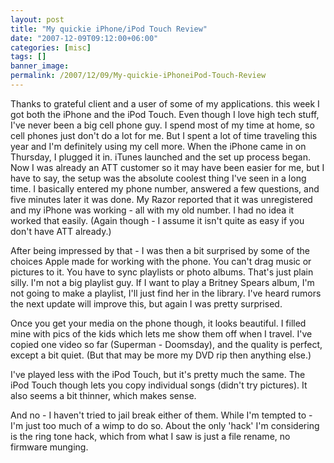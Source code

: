 ```yaml
---
layout: post
title: "My quickie iPhone/iPod Touch Review"
date: "2007-12-09T09:12:00+06:00"
categories: [misc]
tags: []
banner_image: 
permalink: /2007/12/09/My-quickie-iPhoneiPod-Touch-Review
---
```


Thanks to grateful client and a user of some of my applications. this week I got both the iPhone and the iPod Touch. Even though I love high tech stuff, I've never been a big cell phone guy. I spend most of my time at home, so cell phones just don't do a lot for me. But I spent a lot of time traveling this year and I'm definitely using my cell more. When the iPhone came in on Thursday, I plugged it in. iTunes launched and the set up process began. Now I was already an ATT customer so it may have been easier for me, but I have to say, the setup was the absolute coolest thing I've seen in a long time. I basically entered my phone number, answered a few questions, and five minutes later it was done. My Razor reported that it was unregistered and my iPhone was working - all with my old number. I had no idea it worked that easily. (Again though - I assume it isn't quite as easy if you don't have ATT already.)

After being impressed by that - I was then a bit surprised by some of the choices Apple made for working with the phone. You can't drag music or pictures to it. You have to sync playlists or photo albums. That's just plain silly. I'm not a big playlist guy. If I want to play a Britney Spears album, I'm not going to make a playlist, I'll just find her in the library. I've heard rumors the next update will improve this, but again I was pretty surprised. 

Once you get your media on the phone though, it looks beautiful. I filled mine with pics of the kids which lets me show them off when I travel. I've copied one video so far (Superman - Doomsday), and the quality is perfect, except a bit quiet. (But that may be more my DVD rip then anything else.) 

I've played less with the iPod Touch, but it's pretty much the same. The iPod Touch though lets you copy individual songs (didn't try pictures). It also seems a bit thinner, which makes sense. 

And no - I haven't tried to jail break either of them. While I'm tempted to - I'm just too much of a wimp to do so. About the only 'hack' I'm considering is the ring tone hack, which from what I saw is just a file rename, no firmware munging.
